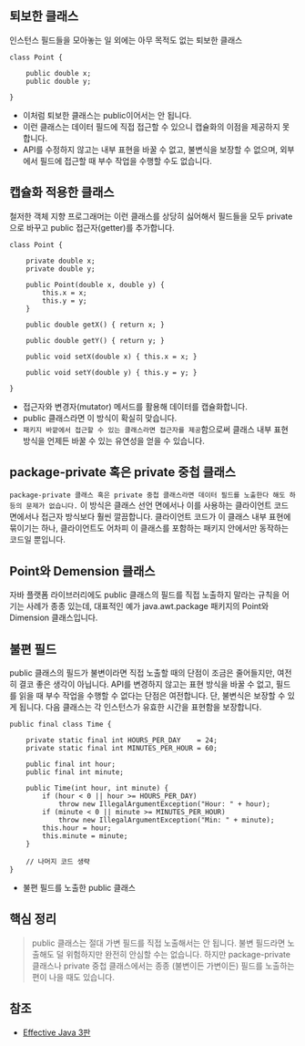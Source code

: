 ## 퇴보한 클래스
인스턴스 필드들을 모아놓는 일 외에는 아무 목적도 없는 퇴보한 클래스
```
class Point {

    public double x;
    public double y;

}
```
* 이처럼 퇴보한 클래스는 public이어서는 안 됩니다.
* 이런 클래스는 데이터 필드에 직접 접근할 수 있으니 캡슐화의 이점을 제공하지 못합니다.
* API를 수정하지 않고는 내부 표현을 바꿀 수 없고, 불변식을 보장할 수 없으며, 외부에서 필드에 접근할 때 부수 작업을 수행할 수도 없습니다.

## 캡슐화 적용한 클래스
철저한 객체 지향 프로그래머는 이런 클래스를 상당히 싫어해서 필드들을 모두 private으로 바꾸고 public 접근자(getter)를 추가합니다.
```
class Point {

    private double x;
    private double y;

    public Point(double x, double y) {
        this.x = x;
        this.y = y;
    }

    public double getX() { return x; }

    public double getY() { return y; }

    public void setX(double x) { this.x = x; }

    public void setY(double y) { this.y = y; }

}
```
* 접근자와 변경자(mutator) 메서드를 활용해 데이터를 캡슐화합니다.
* public 클래스라면 이 방식이 확실히 맞습니다.
* ```패키지 바깥에서 접근할 수 있는 클래스라면 접근자를 제공```함으로써 클래스 내부 표현 방식을 언제든 바꿀 수 있는 유연성을 얻을 수 있습니다.

## package-private 혹은 private 중첩 클래스
```package-private 클래스 혹은 private 중첩 클래스라면 데이터 필드를 노출한다 해도 하등의 문제가 없습니다.``` 이 방식은 클래스 선언 면에서나 이를 사용하는 클라이언트 코드 면에서나 접근자 방식보다 훨씬 깔끔합니다. 클라이언트 코드가 이 클래스 내부 표현에 묶이기는 하나, 클라이언트도 어차피 이 클래스를 포함하는 패키지 안에서만 동작하는 코드일 뿐입니다.

## Point와 Demension 클래스
자바 플랫폼 라이브러리에도 public 클래스의 필드를 직접 노출하지 말라는 규칙을 어기는 사례가 종종 있는데, 대표적인 예가 java.awt.package 패키지의 Point와 Dimension 클래스입니다.

## 불편 필드
public 클래스의 필드가 불변이라면 직접 노출할 때의 단점이 조금은 줄어들지만, 여전히 결코 좋은 생각이 아닙니다. API를 변경하지 않고는 표현 방식을 바꿀 수 없고, 필드를 읽을 때 부수 작업을 수행할 수 없다는 단점은 여전합니다. 단, 불변식은 보장할 수 있게 됩니다. 다음 클래스는 각 인스턴스가 유효한 시간을 표현함을 보장합니다.
```
public final class Time {

    private static final int HOURS_PER_DAY    = 24;
    private static final int MINUTES_PER_HOUR = 60;

    public final int hour;
    public final int minute;

    public Time(int hour, int minute) {
        if (hour < 0 || hour >= HOURS_PER_DAY)
            throw new IllegalArgumentException("Hour: " + hour);
        if (minute < 0 || minute >= MINUTES_PER_HOUR)
            throw new IllegalArgumentException("Min: " + minute);
        this.hour = hour;
        this.minute = minute;
    }

    // 나머지 코드 생략
}
```
* 불편 필드를 노출한 public 클래스

## 핵심 정리
> public 클래스는 절대 가변 필드를 직접 노출해서는 안 됩니다. 불변 필드라면 노출해도 덜 위험하지만 완전히 안심할 수는 없습니다. 하지만 package-private 클래스나 private 중첩 클래스에서는 종종 (불변이든 가변이든) 필드를 노출하는 편이 나을 때도 있습니다.

## 참조
* [Effective Java 3판](http://www.kyobobook.co.kr/product/detailViewKor.laf?mallGb=KOR&ejkGb=KOR&barcode=9788966262281)